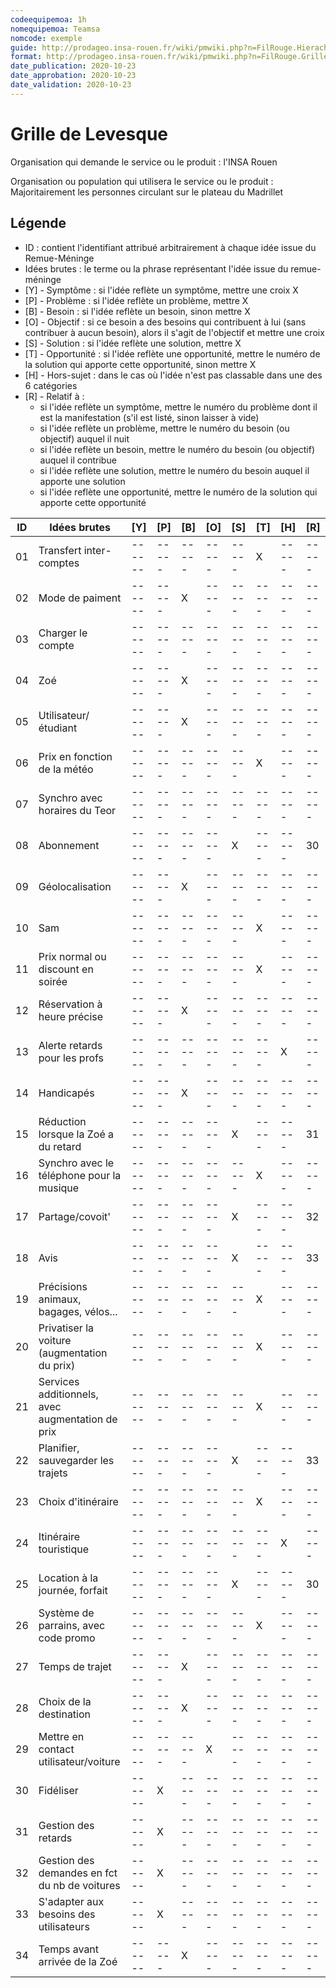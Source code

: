 ```yaml
---
codeequipemoa: 1h
nomequipemoa: Teamsa
nomcode: exemple
guide: http://prodageo.insa-rouen.fr/wiki/pmwiki.php?n=FilRouge.HierachiserBesoins
format: http://prodageo.insa-rouen.fr/wiki/pmwiki.php?n=FilRouge.GrilleLevesque
date_publication: 2020-10-23
date_approbation: 2020-10-23
date_validation: 2020-10-23
---
```


# Grille de Levesque

Organisation qui demande le service ou le produit : l'INSA Rouen

Organisation ou population qui utilisera le service ou le produit : Majoritairement les personnes circulant sur le plateau du Madrillet

## Légende
 - ID : contient l'identifiant attribué arbitrairement à chaque idée issue du Remue-Méninge
 - Idées brutes : le terme ou la phrase représentant l'idée issue du remue-méninge
 - [Y] - Symptôme : si l'idée reflète un symptôme, mettre une croix X
 - [P] - Problème : si l'idée reflète un problème, mettre X
 - [B] - Besoin : si l'idée reflète un besoin, sinon mettre X
 - [O] - Objectif : si ce besoin a des besoins qui contribuent à lui (sans contribuer à aucun besoin), alors il s'agit de l'objectif et mettre une croix
 - [S] - Solution : si l'idée reflète une solution, mettre X
 - [T] - Opportunité : si l'idée reflète une opportunité, mettre le numéro de la solution qui apporte cette opportunité, sinon mettre X
 - [H] - Hors-sujet : dans le cas où l'idée n'est pas classable dans une des 6 catégories
 - [R] - Relatif à :
   - si l'idée reflète un symptôme, mettre le numéro du problème dont il est la manifestation (s'il est listé, sinon laisser à vide)
   - si l'idée reflète un problème, mettre le numéro du besoin (ou objectif) auquel il nuit
   - si l'idée reflète un besoin, mettre le numéro du besoin (ou objectif) auquel il contribue
   - si l'idée reflète une solution, mettre le numéro du besoin auquel il apporte une solution
   - si l'idée reflète une opportunité, mettre le numéro de la solution qui apporte cette opportunité


| ID 	| Idées brutes 	                                  |  [Y] | [P] | [B] | [O] | [S] | [T] | [H] | [R] |
|----	|-------------------------------------------------|------|-----|-----|-----|-----|-----|-----|-----|
| 01 	|Transfert inter-comptes                          |------|-----|-----|-----|-----|  X  |-----|-----|
| 02 	|Mode de paiment                                  |------|-----|  X  |-----|-----|-----|-----|-----|
| 03 	|Charger le compte                                |------|-----|-----|-----|-----|-----|-----|-----|
| 04 	|Zoé            	                                |------|-----|  X  |-----|-----|-----|-----|-----|
| 05	|Utilisateur/étudiant                             |------|-----|  X  |-----|-----|-----|-----|-----|
| 06	|Prix en fonction de la météo                     |------|-----|-----|-----|-----|  X  |-----|-----|
| 07	|Synchro avec horaires du Teor                    |------|-----|-----|-----|-----|-----|-----|-----|
| 08	|Abonnement                                       |------|-----|-----|-----|  X  |-----|-----| 30  |
| 09	|Géolocalisation                                  |------|-----|  X  |-----|-----|-----|-----|-----|
| 10	|Sam                                              |------|-----|-----|-----|-----|  X  |-----|-----|
| 11	|Prix normal ou discount en soirée                |------|-----|-----|-----|-----|  X  |-----|-----|
| 12	|Réservation à heure précise                      |------|-----|  X  |-----|-----|-----|-----|-----|
| 13	|Alerte retards pour les profs                    |------|-----|-----|-----|-----|-----|  X  |-----|
| 14	|Handicapés                                       |------|-----|  X  |-----|-----|-----|-----|-----|
| 15	|Réduction lorsque la Zoé a du retard             |------|-----|-----|-----|  X  |-----|-----| 31  |
| 16	|Synchro avec le téléphone pour la musique        |------|-----|-----|-----|-----|  X  |-----|-----|
| 17	|Partage/covoit'                                  |------|-----|-----|-----|  X  |-----|-----| 32  |
| 18	|Avis                                             |------|-----|-----|-----|  X  |-----|-----| 33  |
| 19	|Précisions animaux, bagages, vélos...            |------|-----|-----|-----|-----|  X  |-----|-----|
| 20	|Privatiser la voiture (augmentation du prix)     |------|-----|-----|-----|-----|  X  |-----|-----|
| 21	|Services additionnels, avec augmentation de prix |------|-----|-----|-----|-----|  X  |-----|-----|
| 22	|Planifier, sauvegarder les trajets               |------|-----|-----|-----|  X  |-----|-----| 33  |
| 23	|Choix d'itinéraire                               |------|-----|-----|-----|-----|  X  |-----|-----|
| 24	|Itinéraire touristique                           |------|-----|-----|-----|-----|-----|  X  |-----|
| 25	|Location à la journée, forfait                   |------|-----|-----|-----|  X  |-----|-----| 30  |
| 26	|Système de parrains, avec code promo             |------|-----|-----|-----|-----|  X  |-----|-----|
| 27	|Temps de trajet                                  |------|-----|  X  |-----|-----|-----|-----|-----|
| 28	|Choix de la destination                          |------|-----|  X  |-----|-----|-----|-----|-----|
| 29	|Mettre en contact utilisateur/voiture            |------|-----|-----|  X  |-----|-----|-----|-----|
| 30  |Fidéliser                                        |------|  X  |-----|-----|-----|-----|-----|-----|
| 31  |Gestion des retards                              |------|  X  |-----|-----|-----|-----|-----|-----|
| 32  |Gestion des demandes en fct du nb de voitures    |------|  X  |-----|-----|-----|-----|-----|-----|
| 33  |S'adapter aux besoins des utilisateurs           |------|  X  |-----|-----|-----|-----|-----|-----|
| 34  |Temps avant arrivée de la Zoé                    |------|-----|  X  |-----|-----|-----|-----|-----|
